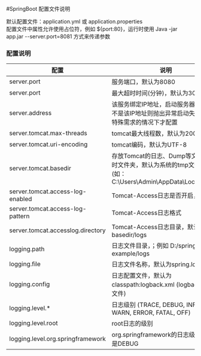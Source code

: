 #SpringBoot 配置文件说明  

默认配置文件：application.yml 或 application.properties  
配置文件中属性允许使用占位符，例如 ${port:80}，运行时使用 Java -jar app.jar --server.port=8081 方式来传递参数  

### 配置说明

配置 | 说明  
------------ | -------------
server.port | 服务端口，默认为8080
server.port | 最大超时时间(分钟)，默认为30
server.address | 该服务绑定IP地址，启动服务器时如本机不是该IP地址则抛出异常启动失败，只有特殊需求的情况下才配置
server.tomcat.max-threads | tomcat最大线程数，默认为200
server.tomcat.uri-encoding | tomcat编码，默认为UTF-8
server.tomcat.basedir | 存放Tomcat的日志、Dump等文件的临时文件夹，默认为系统的tmp文件夹(如：C:\Users\Admin\AppData\Local\Temp)
server.tomcat.access-log-enabled | Tomcat-Access日志是否开启，true|false
server.tomcat.access-log-pattern | Tomcat-Access日志格式
server.tomcat.accesslog.directory | Tomcat-Access日志目录，默认在basedir/logs
logging.path | 日志文件目录，；例如 D:/spring-boot-example/logs
logging.file | 日志文件名称，默认为spring.log
logging.config | 日志配置文件，默认为classpath:logback.xml (logback的配置文件)
logging.level.* | 日志级别 (TRACE, DEBUG, INFO, WARN, ERROR, FATAL, OFF)
logging.level.root | root日志的级别
logging.level.org.springframework | org.springframework的日志级别，默认是DEBUG